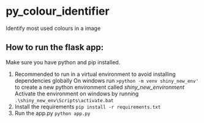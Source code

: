 # py_colour_identifier
Identify most used colours in a image

## How to run the flask app:
Make sure you have python and pip installed.

1. Recommended to run in a virtual environment to avoid installing dependencies globally
   On windows run `>python -m venv shiny_new_env'` to create a new python environment called *shiny_new_environment*
   Activate the environment on windows by running `.\shiny_new_env\Scripts\activate.bat`
2. Install the requirements `pip install -r requirements.txt`
3. Run the app.py `python app.py`

